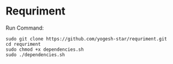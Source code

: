# Requriment
Run Command:
    
    sudo git clone https://github.com/yogesh-star/requriment.git
    cd requriment
    sudo chmod +x dependencies.sh
    sudo ./dependencies.sh
